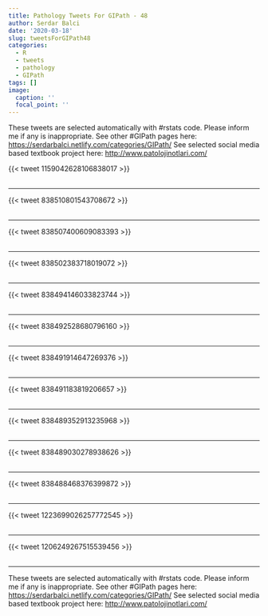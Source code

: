 ```yaml
---
title: Pathology Tweets For GIPath - 48
author: Serdar Balci
date: '2020-03-18'
slug: tweetsForGIPath48
categories:
  - R
  - tweets
  - pathology
  - GIPath
tags: []
image:
  caption: ''
  focal_point: ''
---
```



These tweets are selected automatically with #rstats code. Please inform me if any is inappropriate.
See other #GIPath pages here: https://serdarbalci.netlify.com/categories/GIPath/ 
See selected social media based textbook project here: http://www.patolojinotlari.com/

{{< tweet 1159042628106838017 >}}
<br>
<br>
<hr>
{{< tweet 838510801543708672 >}}
<br>
<br>
<hr>
{{< tweet 838507400609083393 >}}
<br>
<br>
<hr>
{{< tweet 838502383718019072 >}}
<br>
<br>
<hr>
{{< tweet 838494146033823744 >}}
<br>
<br>
<hr>
{{< tweet 838492528680796160 >}}
<br>
<br>
<hr>
{{< tweet 838491914647269376 >}}
<br>
<br>
<hr>
{{< tweet 838491183819206657 >}}
<br>
<br>
<hr>
{{< tweet 838489352913235968 >}}
<br>
<br>
<hr>
{{< tweet 838489030278938626 >}}
<br>
<br>
<hr>
{{< tweet 838488468376399872 >}}
<br>
<br>
<hr>
{{< tweet 1223699026257772545 >}}
<br>
<br>
<hr>
{{< tweet 1206249267515539456 >}}
<br>
<br>
<hr>


These tweets are selected automatically with #rstats code. Please inform me if any is inappropriate.
See other #GIPath pages here: https://serdarbalci.netlify.com/categories/GIPath/ 
See selected social media based textbook project here: http://www.patolojinotlari.com/
